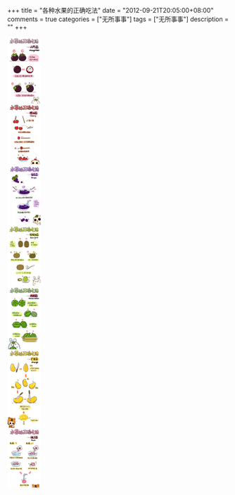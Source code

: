 +++
title = "各种水果的正确吃法"
date = "2012-09-21T20:05:00+08:00"
comments = true
categories = ["无所事事"]
tags = ["无所事事"]
description = ""
+++


![各种水果的正常吃法](/media/the-right-way-of-eating-fruit.jpg)

<!--more-->